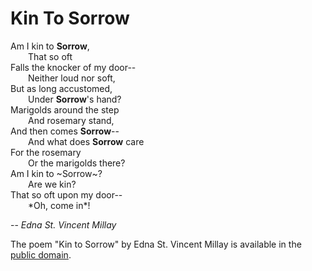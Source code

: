 # Kin To Sorrow


Am I kin to **Sorrow**,  
&ensp;&ensp;&ensp;&ensp;That so oft  
Falls the knocker of my door--  
&ensp;&ensp;&ensp;&ensp;Neither loud nor soft,  
But as long accustomed,  
&ensp;&ensp;&ensp;&ensp;Under **Sorrow**'s hand?  
Marigolds around the step  
&ensp;&ensp;&ensp;&ensp;And rosemary stand,  
And then comes **Sorrow**--  
&ensp;&ensp;&ensp;&ensp;And what does **Sorrow** care  
For the rosemary  
&ensp;&ensp;&ensp;&ensp;Or the marigolds there?  
Am I kin to ~Sorrow~?  
&ensp;&ensp;&ensp;&ensp;Are we kin?  
That so oft upon my door--   
&ensp;&ensp;&ensp;&ensp;\*Oh, come in\*!  

-- *Edna St. Vincent Millay*

The poem "Kin to Sorrow" by Edna St. Vincent Millay is available in the [public domain](http://www.public-domain-poetry.com/edna-st-vincent-millay/kin-to-sorrow-26274).
